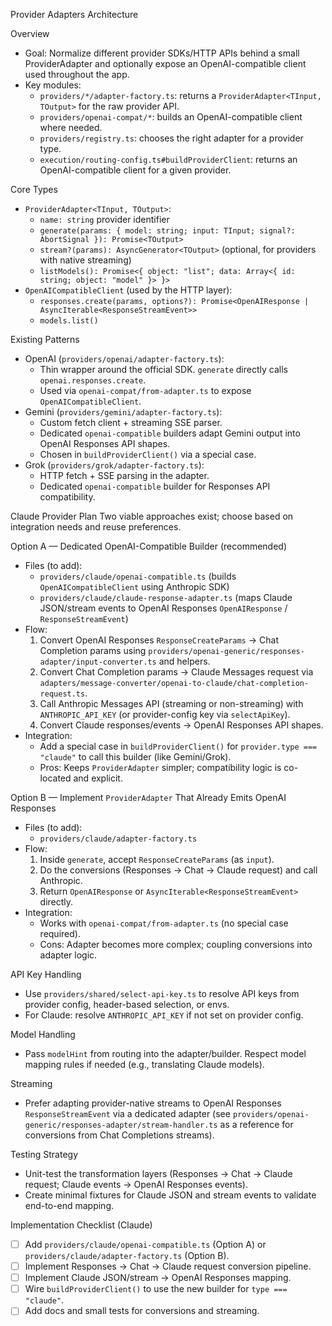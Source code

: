 Provider Adapters Architecture

Overview
- Goal: Normalize different provider SDKs/HTTP APIs behind a small ProviderAdapter and optionally expose an OpenAI-compatible client used throughout the app.
- Key modules:
  - `providers/*/adapter-factory.ts`: returns a `ProviderAdapter<TInput, TOutput>` for the raw provider API.
  - `providers/openai-compat/*`: builds an OpenAI-compatible client where needed.
  - `providers/registry.ts`: chooses the right adapter for a provider type.
  - `execution/routing-config.ts#buildProviderClient`: returns an OpenAI-compatible client for a given provider.

Core Types
- `ProviderAdapter<TInput, TOutput>`:
  - `name: string` provider identifier
  - `generate(params: { model: string; input: TInput; signal?: AbortSignal }): Promise<TOutput>`
  - `stream?(params): AsyncGenerator<TOutput>` (optional, for providers with native streaming)
  - `listModels(): Promise<{ object: "list"; data: Array<{ id: string; object: "model" }> }>`
- `OpenAICompatibleClient` (used by the HTTP layer):
  - `responses.create(params, options?): Promise<OpenAIResponse | AsyncIterable<ResponseStreamEvent>>`
  - `models.list()`

Existing Patterns
- OpenAI (`providers/openai/adapter-factory.ts`):
  - Thin wrapper around the official SDK. `generate` directly calls `openai.responses.create`.
  - Used via `openai-compat/from-adapter.ts` to expose `OpenAICompatibleClient`.
- Gemini (`providers/gemini/adapter-factory.ts`):
  - Custom fetch client + streaming SSE parser.
  - Dedicated `openai-compatible` builders adapt Gemini output into OpenAI Responses API shapes.
  - Chosen in `buildProviderClient()` via a special case.
- Grok (`providers/grok/adapter-factory.ts`):
  - HTTP fetch + SSE parsing in the adapter.
  - Dedicated `openai-compatible` builder for Responses API compatibility.

Claude Provider Plan
Two viable approaches exist; choose based on integration needs and reuse preferences.

Option A — Dedicated OpenAI-Compatible Builder (recommended)
- Files (to add):
  - `providers/claude/openai-compatible.ts` (builds `OpenAICompatibleClient` using Anthropic SDK)
  - `providers/claude/claude-response-adapter.ts` (maps Claude JSON/stream events to OpenAI Responses `OpenAIResponse` / `ResponseStreamEvent`)
- Flow:
  1) Convert OpenAI Responses `ResponseCreateParams` → Chat Completion params using `providers/openai-generic/responses-adapter/input-converter.ts` and helpers.
  2) Convert Chat Completion params → Claude Messages request via `adapters/message-converter/openai-to-claude/chat-completion-request.ts`.
  3) Call Anthropic Messages API (streaming or non-streaming) with `ANTHROPIC_API_KEY` (or provider-config key via `selectApiKey`).
  4) Convert Claude responses/events → OpenAI Responses API shapes.
- Integration:
  - Add a special case in `buildProviderClient()` for `provider.type === "claude"` to call this builder (like Gemini/Grok).
  - Pros: Keeps `ProviderAdapter` simpler; compatibility logic is co-located and explicit.

Option B — Implement `ProviderAdapter` That Already Emits OpenAI Responses
- Files (to add):
  - `providers/claude/adapter-factory.ts`
- Flow:
  1) Inside `generate`, accept `ResponseCreateParams` (as `input`).
  2) Do the conversions (Responses → Chat → Claude request) and call Anthropic.
  3) Return `OpenAIResponse` or `AsyncIterable<ResponseStreamEvent>` directly.
- Integration:
  - Works with `openai-compat/from-adapter.ts` (no special case required).
  - Cons: Adapter becomes more complex; coupling conversions into adapter logic.

API Key Handling
- Use `providers/shared/select-api-key.ts` to resolve API keys from provider config, header-based selection, or envs.
- For Claude: resolve `ANTHROPIC_API_KEY` if not set on provider config.

Model Handling
- Pass `modelHint` from routing into the adapter/builder. Respect model mapping rules if needed (e.g., translating Claude models).

Streaming
- Prefer adapting provider-native streams to OpenAI Responses `ResponseStreamEvent` via a dedicated adapter (see `providers/openai-generic/responses-adapter/stream-handler.ts` as a reference for conversions from Chat Completions streams).

Testing Strategy
- Unit-test the transformation layers (Responses → Chat → Claude request; Claude events → OpenAI Responses events).
- Create minimal fixtures for Claude JSON and stream events to validate end-to-end mapping.

Implementation Checklist (Claude)
- [ ] Add `providers/claude/openai-compatible.ts` (Option A) or `providers/claude/adapter-factory.ts` (Option B).
- [ ] Implement Responses → Chat → Claude request conversion pipeline.
- [ ] Implement Claude JSON/stream → OpenAI Responses mapping.
- [ ] Wire `buildProviderClient()` to use the new builder for `type === "claude"`.
- [ ] Add docs and small tests for conversions and streaming.
